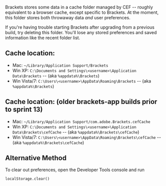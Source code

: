 Brackets stores some data in a cache folder managed by CEF -- roughly equivalent to a browser cache, except specific to Brackets. At the moment, this folder stores both throwaway data _and_ user preferences.

If you're having trouble starting Brackets after upgrading from a previous build, try deleting this folder. You'll lose any stored preferences and saved information like the recent folder list.

## Cache location:

* Mac: ```~/Library/Application Support/Brackets```
* Win XP: ```C:\Documents and Settings\<username>\Application Data\Brackets``` -- (aka ```%appdata%\Brackets```)
* Win Vista/7: ```C:\Users\<username>\AppData\Roaming\Brackets``` -- (aka ```%appdata%\Brackets```)

## Cache location: (older brackets-app builds prior to sprint 13)

* Mac: ```~/Library/Application Support/com.adobe.Brackets.cefCache```
* Win XP: ```C:\Documents and Settings\<username>\Application Data\Brackets\cefCache``` -- (aka ```%appdata%\Brackets\cefCache```)
* Win Vista/7: ```C:\Users\<username>\AppData\Roaming\Brackets\cefCache``` -- (aka ```%appdata%\Brackets\cefCache```)

## Alternative Method

To clear out preferences, open the Developer Tools console and run

```
localStorage.clear()
```